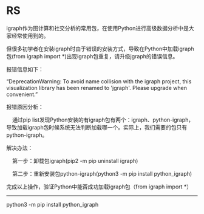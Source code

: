 # RS

igraph作为图计算和社交分析的常用包，在使用Python进行高级数据分析中是大家经常使用到的。

但很多初学者在安装igraph时由于错误的安装方式，导致在Python中加载igraph包(from igraph import *)出现igraph包重复，请升级jgraph的错误信息。

报错信息如下：

“DeprecationWarning: To avoid name collision with the igraph project, this visualization library has been renamed to 'jgraph'. Please upgrade when convenient.”

报错原因分析：

    通过pip list发现Python安装的有igraph包有两个：igraph、python-igraph，导致加载igraph包时候系统无法判断加载哪一个。实际上，我们需要的包只有python-igraph。

解决办法：

    第一步：卸载包igraph(pip2 -m pip uninstall igraph)

    第二步：重新安装包python-igraph(python3 -m pip install python_igraph)

完成以上操作，验证Python中能否成功加载igraph包（from igraph import *）

---

python3 -m pip install python_igraph
